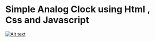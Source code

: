 # Simple Analog Clock using Html , Css and Javascript

[![Alt text](https://img.youtube.com/vi/jRO7KBRsueY/0.jpg)](https://www.youtube.com/watch?v=jRO7KBRsueY)
